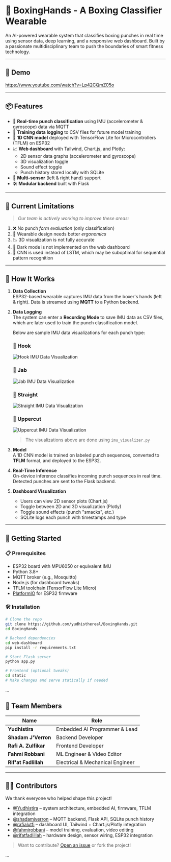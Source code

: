 # 🥊 BoxingHands - A Boxing Classifier Wearable

An AI-powered wearable system that classifies boxing punches in real time using sensor data, deep learning, and a responsive web dashboard. Built by a passionate multidisciplinary team to push the boundaries of smart fitness technology.

---

## 📸 Demo

https://www.youtube.com/watch?v=Lp42CQmZ05o

---

## 📦 Features

- 🔁 **Real-time punch classification** using IMU (accelerometer & gyroscope) data via MQTT
- 💾 **Training data logging** to CSV files for future model training
- 🧠 **1D CNN model** deployed with TensorFlow Lite for Microcontrollers (TFLM) on ESP32
- 📈 **Web dashboard** with Tailwind, Chart.js, and Plotly:
  - 2D sensor data graphs (accelerometer and gyroscope)
  - 3D visualization toggle
  - Sound effect toggle
  - Punch history stored locally with SQLite
- 🔧 **Multi-sensor** (left & right hand) support
- 🛠️ **Modular backend** built with Flask

---

## 🎯 Current Limitations

> *Our team is actively working to improve these areas:*

1. ❌ No punch *form evaluation* (only classification)
2. 📐 Wearable design needs better *ergonomics*
3. 📉 3D visualization is not fully accurate
4. 🌙 Dark mode is not implemented on the web dashboard
5. 🔁 CNN is used instead of LSTM, which may be suboptimal for sequential pattern recognition

---

## 🧠 How It Works

1. **Data Collection**  
   ESP32-based wearable captures IMU data from the boxer's hands (left & right). Data is streamed using **MQTT** to a Python backend.

2. **Data Logging**  
   The system can enter a **Recording Mode** to save IMU data as CSV files, which are later used to train the punch classification model.

   Below are sample IMU data visualizations for each punch type:

   ### 🥊 Hook  
   ![Hook IMU Data Visualization](attachments/imu-hook.png)

   ### 🥊 Jab  
   ![Jab IMU Data Visualization](attachments/imu-jab.png)

   ### 🥊 Straight  
   ![Straight IMU Data Visualization](attachments/imu-straight.png)

   ### 🥊 Uppercut  
   ![Uppercut IMU Data Visualization](attachments/imu-uppercut.png)

   > The visualizations above are done using `imu_visualizer.py`

3. **Model**  
   A 1D CNN model is trained on labeled punch sequences, converted to **TFLM** format, and deployed to the ESP32.

4. **Real-Time Inference**  
   On-device inference classifies incoming punch sequences in real time. Detected punches are sent to the Flask backend.

5. **Dashboard Visualization**  
   - Users can view 2D sensor plots (Chart.js)
   - Toggle between 2D and 3D visualization (Plotly)
   - Toggle sound effects (punch "smacks", etc.)
   - SQLite logs each punch with timestamps and type

---

## 🚀 Getting Started

### 📋 Prerequisites

- ESP32 board with MPU6050 or equivalent IMU
- Python 3.8+
- MQTT broker (e.g., Mosquitto)
- Node.js (for dashboard tweaks)
- TFLM toolchain (TensorFlow Lite Micro)
- [PlatformIO](https://platformio.org/) for ESP32 firmware

### 🛠️ Installation

```bash
# Clone the repo
git clone https://github.com/yudhisthereal/BoxingHands.git
cd BoxingHands

# Backend dependencies
cd web-dashboard
pip install -r requirements.txt

# Start Flask server
python app.py

# Frontend (optional tweaks)
cd static
# Make changes and serve statically if needed
```

...

## 👥 Team Members

| Name                | Role                             |
|---------------------|----------------------------------|
| **Yudhistira**       | Embedded AI Programmer & Lead   |
| **Shadam J'Verron** | Backend Developer                |
| **Rafi A. Zulfikar**| Frontend Developer               |
| **Fahmi Robbani**   | ML Engineer & Video Editor       |
| **Rif'at Fadlillah**| Electrical & Mechanical Engineer |

---

## 👨‍💻 Contributors

We thank everyone who helped shape this project!

- [@Yudhistira](https://github.com/yudhisthereal) – system architecture, embedded AI, firmware, TFLM integration
- [@shadamjverron](https://github.com/shadamjv) – MQTT backend, Flask API, SQLite punch history
- [@rafialutfi]() – dashboard UI, Tailwind + Chart.js/Plotly integration
- [@fahmirobbani]() – model training, evaluation, video editing
- [@rifatfadlillah]() – hardware design, sensor wiring, ESP32 integration

> Want to contribute? [Open an issue](https://github.com/yudhisthereal/BoxingHands/issues) or fork the project!

...
